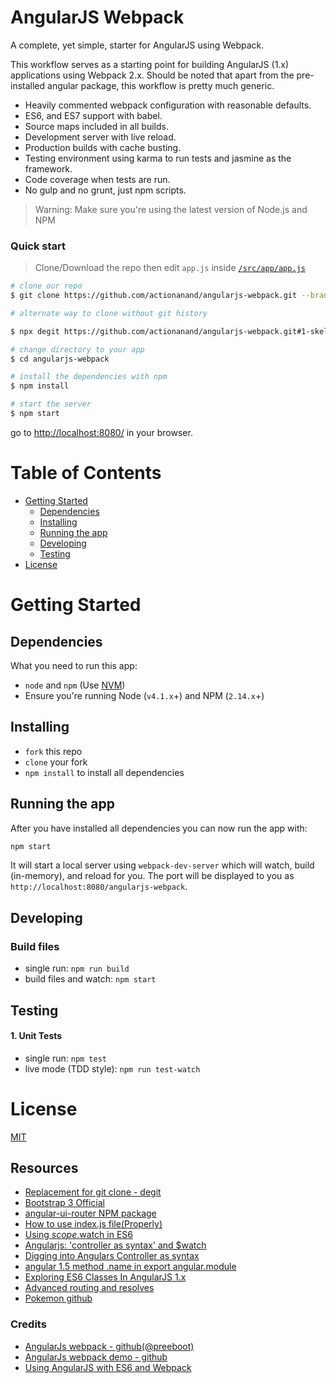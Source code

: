 # AngularJS Webpack

A complete, yet simple, starter for AngularJS using Webpack.

This workflow serves as a starting point for building AngularJS (1.x) applications using Webpack 2.x. Should be noted that apart from the pre-installed angular package, this workflow is pretty much generic.

* Heavily commented webpack configuration with reasonable defaults.
* ES6, and ES7 support with babel.
* Source maps included in all builds.
* Development server with live reload.
* Production builds with cache busting.
* Testing environment using karma to run tests and jasmine as the framework.
* Code coverage when tests are run.
* No gulp and no grunt, just npm scripts.

>Warning: Make sure you're using the latest version of Node.js and NPM

### Quick start

> Clone/Download the repo then edit `app.js` inside [`/src/app/app.js`](/src/app/app.js)

```bash
# clone our repo
$ git clone https://github.com/actionanand/angularjs-webpack.git --branch 1-skeleton-base

# alternate way to clone without git history

$ npx degit https://github.com/actionanand/angularjs-webpack.git#1-skeleton-base angularjs-webpack

# change directory to your app
$ cd angularjs-webpack

# install the dependencies with npm
$ npm install

# start the server
$ npm start
```

go to [http://localhost:8080/](http://localhost:8080/) in your browser.

# Table of Contents

* [Getting Started](#getting-started)
    * [Dependencies](#dependencies)
    * [Installing](#installing)
    * [Running the app](#running-the-app)
    * [Developing](#developing)
    * [Testing](#testing)
* [License](#license)

# Getting Started

## Dependencies

What you need to run this app:
* `node` and `npm` (Use [NVM](https://github.com/creationix/nvm))
* Ensure you're running Node (`v4.1.x`+) and NPM (`2.14.x`+)

## Installing

* `fork` this repo
* `clone` your fork
* `npm install` to install all dependencies

## Running the app

After you have installed all dependencies you can now run the app with:
```bash
npm start
```

It will start a local server using `webpack-dev-server` which will watch, build (in-memory), and reload for you. The port will be displayed to you as `http://localhost:8080/angularjs-webpack`.

## Developing

### Build files

* single run: `npm run build`
* build files and watch: `npm start`

## Testing

#### 1. Unit Tests

* single run: `npm test`
* live mode (TDD style): `npm run test-watch`

# License

[MIT](/LICENSE)

## Resources

- [Replacement for git clone - degit](https://dev.to/vuelancer/replacement-for-git-clone-degit-3lf1)
- [Bootstrap 3 Official](https://getbootstrap.com/docs/3.3/)
- [angular-ui-router NPM package](https://www.npmjs.com/package/angular-ui-router)
- [How to use index.js file(Properly)](https://dev.to/fahadaminshovon/-how-to-use-indexjs-fileproperly-302f)
- [Using $scope.$watch in ES6](https://stackoverflow.com/questions/36452919/using-scope-watch-in-es6)
- [Angularjs: 'controller as syntax' and $watch](https://stackoverflow.com/questions/24078535/angularjs-controller-as-syntax-and-watch)
- [Digging into Angulars Controller as syntax](https://ultimatecourses.com/blog/digging-into-angulars-controller-as-syntax)
- [angular 1.5 method .name in export angular.module](https://stackoverflow.com/questions/38169651/angular-1-5-method-name-in-export-angular-module)
- [Exploring ES6 Classes In AngularJS 1.x](https://www.michaelbromley.co.uk/blog/exploring-es6-classes-in-angularjs-1.x/)
- [Advanced routing and resolves](https://medium.com/opinionated-angularjs/advanced-routing-and-resolves-a2fcbf874a1c)
- [Pokemon github](https://github.com/zamarrowski/pokemon-poc)

### Credits

- [AngularJs webpack - github(@preeboot)](https://github.com/preboot/angularjs-webpack)
- [AngularJs webpack demo - github](https://github.com/angular-tips/webpack-demo)
- [Using AngularJS with ES6 and Webpack](http://angular-tips.com/blog/2015/06/using-angular-1-dot-x-with-es6-and-webpack/)